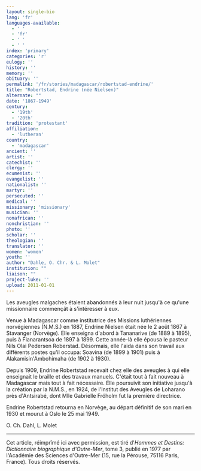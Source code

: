 ```yaml
---
layout: single-bio
lang: 'fr'
languages-available:
  - ' '
  - 'fr'
  - ' '
  - ' '
index: 'primary'
categories: 'r'
eulogy: ''
history: ''
memory: ''
obituary: ''
permalink: '/fr/stories/madagascar/robertstad-endrine/'
title: "Robertstad, Endrine (née Nielsen)"
alternate: ""
date: '1867-1949'
century:
  - '19th'
  - '20th'
tradition: 'protestant'
affiliation:
  - 'lutheran'
country:
  - 'madagascar'
ancient: ''
artist: ''
catechist: ''
clergy: ''
ecumenist: ''
evangelist: ''
nationalist: ''
martyr: ''
persecuted: ''
medical: ''
missionary: 'missionary'
musician: ''
nonafrican: ''
nonchristian: ''
photo: ''
scholar: ''
theologian: ''
translator: ''
women: 'women'
youth: ''
author: "Dahle, O. Chr. & L. Molet"
institution: ""
liaison: ""
project-luke: ''
upload: 2011-01-01
---
```




Les aveugles malgaches étaient abandonnés à leur nuit jusqu'à ce qu'une missionnaire commençât à s'intéresser à eux.

Venue à Madagascar comme institutrice des Missions luthériennes norvégiennes (N.M.S.) en 1887, Endrine Nielsen était née le 2 août 1867 à Stavanger (Norvège). Elle enseigna d'abord à Tananarive (de 1889 à 1895), puis à Fianarantsoa de 1897 à 1899. Cette année-là elle épousa le pasteur Nils Olai Pedersen Roberstad. Désormais, elle l'aida dans son travail aux différents postes qu'il occupa: Soavina (de 1899 à 1901) puis à Alakamisin'Ambohimaha (de 1902 à 1930).

Depuis 1909, Endrine Robertstad recevait chez elle des aveugles à qui elle enseignait le braille et des travaux manuels. C'était tout à fait nouveau à Madagascar mais tout à fait nécessaire. Elle poursuivit son initiative jusqu'à la création par la N.M.S., en 1924, de l'Institut des Aveugles de Loharano près d'Antsirabé, dont Mlle Gabrielle Fröholm fut la première directrice.

Endrine Robertstad retourna en Norvège, au départ définitif de son mari en 1930 et mourut à Oslo le 25 mai 1949.

O. Ch. Dahl, L. Molet

---

Cet article, réimprîmé ici avec permission, est tiré d'*Hommes et Destins: Dictionnaire biographique d'Outre-Mer*, tome 3, publié en 1977 par l'Académie des Sciences d'Outre-Mer (15, rue la Pérouse, 75116 Paris, France). Tous droits réservés.

